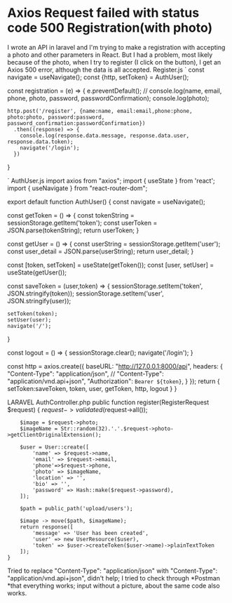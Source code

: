 
# Axios Request failed with status code 500 Registration(with photo)

I wrote an API in laravel and I'm trying to make a registration with accepting a photo and other parameters in React. But I had a problem, most likely because of the photo, when I try to register (I click on the button), I get an Axios 500 error, although the data is all accepted.
Register.js
`
const navigate = useNavigate();
  const {http, setToken} = AuthUser();


  const registration = (e) => {
    e.preventDefault();
    // console.log(name, email, phone, photo, password, passwordConfirmation);
    console.log(photo);

    http.post('/register', {name:name, email:email,phone:phone, photo:photo, password:password, password_confirmation:passwordConfirmation})
      .then((response) => {
        console.log(response.data.message, response.data.user, response.data.token);  
        navigate('/login');
      })
  }

`
AuthUser.js
import axios from "axios";
import { useState } from 'react';
import { useNavigate } from "react-router-dom";

export default function AuthUser() {
  const navigate = useNavigate();

  const getToken = () => {
    const tokenString  = sessionStorage.getItem('token');
    const userToken = JSON.parse(tokenString);
    return userToken;
  }

  const getUser = () => {
    const userString  = sessionStorage.getItem('user');
    const user_detail = JSON.parse(userString);
    return user_detail;
  }


  const [token, setToken] = useState(getToken());
  const [user, setUser] = useState(getUser());

  const saveToken = (user,token)  => {
    sessionStorage.setItem('token', JSON.stringify(token));
    sessionStorage.setItem('user', JSON.stringify(user));

    setToken(token);
    setUser(user);
    navigate('/');
  }

  const logout = () => {
    sessionStorage.clear();
    navigate('/login');
  }

  const http = axios.create({
    baseURL: "http://127.0.0.1:8000/api",
    headers: {
      "Content-Type": "application/json",
      // "Content-Type": "application/vnd.api+json",
      "Authorization": `Bearer ${token}`,
    }
  });
  return {
    setToken:saveToken,
    token,
    user,
    getToken,
    http,
    logout
  }
}

LARAVEL AuthController.php
 public function register(RegisterRequest $request) {
        $request->validated($request->all());

        $image = $request->photo;
        $imageName = Str::random(32).'.'.$request->photo->getClientOriginalExtension();

        $user = User::create([
            'name' => $request->name,
            'email' => $request->email,
            'phone'=>$request->phone,
            'photo' => $imageName,
            'location' => '',
            'bio' => '',
            'password' => Hash::make($request->password),
        ]);

        $path = public_path('upload/users');

        $image -> move($path, $imageName);
        return response([
            'message' => 'User has been created',
            'user' => new UserResource($user),
            'token' => $user->createToken($user->name)->plainTextToken
        ]);
    }

Tried to replace "Content-Type": "application/json" with "Content-Type": "application/vnd.api+json", didn't help; I tried to check through *Postman *that everything works; input without a picture, about the same code also works.

        